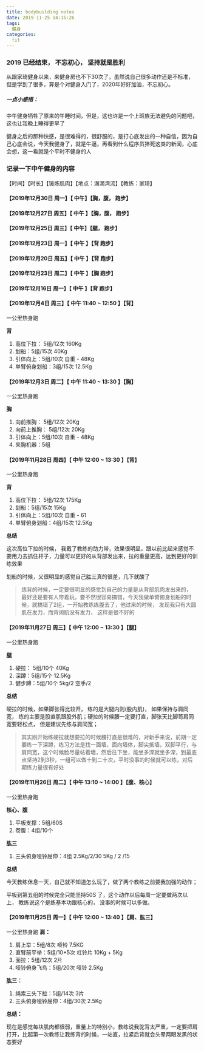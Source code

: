 ```yaml
---
title: bodybuilding notes
date: 2019-11-25 14:15:26
tags:
  健身
categories:
  fit
---
```


### 2019 已经结束， 不忘初心， 坚持就是胜利
从跟家琦健身以来，来健身房也不下30次了，虽然说自己很多动作还是不标准，但是学到了很多，算是个对健身入门了，2020年好好加油，不忘初心。

##### 一点小感悟：

中午健身牺牲了原来的午睡时间，但是，这也许是一个上班族无法避免的问题吧，这也让我晚上睡得更早了

健身之后的那种快感，是很难得的，很舒服的，是打心底发出的一种自信，因为自己心底会说，今天我健身了，就是牛逼，再看到什么程序员猝死这类的新闻，心底会想，这一看就是个平时不健身的人



<!-- more -->

### 记录一下中午健身的内容

【时间】【时长】【锻炼肌肉】【地点：滴滴湾流】【教练：家琦】



#### 【2019年12月30日 周一】【 中午】【胸，腹， 跑步】



#### 【2019年12月27日 周五】【 中午 】【胸，腹， 跑步】



#### 【2019年12月25日 周三】【 中午】【腿， 跑步】



#### 【2019年12月23日 周一】【 中午 】【背 跑步】



#### 【2019年12月20日 周五】【 中午 】【背 跑步】



#### 【2019年12月23日 周二】【 中午 】【胸 跑步】



#### 【2019年12月16日 周一】【 中午 】【背 跑步】





#### 【2019年12月4日 周三】【 中午 11:40 ~ 12:50 】【背】

一公里热身跑

**背**

1. 高位下拉： 5组/12次 160Kg
2. 划船：5组/15次  40Kg
3. 引体向上：5组/10次 自重 - 48Kg
4. 单臂俯身划船：3组/15次 12.5Kg



#### 【2019年12月3日 周二】【 中午 11:40 ~ 13:30 】【胸】

一公里热身跑

**胸**

1. 向前推胸： 5组/12次 20Kg
2. 向前上推胸： 5组/12次 20Kg
3. 引体向上：5组/10次 自重 - 48Kg
4. 夹胸机器：5组



#### 【2019年11月28日 周四】【 中午 12:00 ~ 13:30 】【背】

一公里热身跑

**背**

1. 高位下拉： 5组/12次 175Kg
2. 划船：5组/15次  15Kg
3. 引体向上：5组/10次 自重 - 61
4. 单臂俯身划船：4组/15次 12.5Kg

**总结**

这次高位下拉的时候， 我戴了教练的助力带，效果很明显，跟以前比起来感觉不要用力去抓住杆子，力量可以更好的从背部发出来，拉的重量更高，达到更好的训练效果

划船的时候，又很明显的感觉自己肱三真的很差，几下就酸了

> 练背的时候，一定要很明显的感觉到自己的力量是从背部肌肉发出来的， 最好还是要有人带着玩，要不然很容易搞错，今天我做单臂俯身划船的时候，就搞错了2组，一开始教练练腹去了，他过来的时候， 发现我只有大圆肌在发力，而背阔肌没有发力， 这样是很不好的



#### 【2019年11月27日 周三】【 中午 12:00 ~ 13:30 】【腿】

一公里热身跑



**腿**

1. 硬拉： 5组/10个  40Kg 
2. 深蹲：5组/15个  12.5Kg
3. 健步蹲：5组/10个 5kg/2  空手/2

**总结**

硬拉的时候，如果脚张得比较开， 练的是大腿内则(股内肌)， 如果保持与肩同宽， 练的主要是股直肌跟股外肌；硬拉的时候腰一定要打直，脚张天比脚笥肩同宽要轻松点， 但是建议先练与肩同宽；

> 其实刚开始练硬拉就想要拉的时候腰打直是很难的，对新手来说，前期一定要练一下深蹲，练习方法是找一面墙，面向墙体，脚尖抵墙，双脚平行，与肩同宽，这个时候脸尽量帖着墙，然后往下坐，能坐多深就坐多深，到最底点坚持2到3秒，一组可以做十到二十次，平时没事的时候就可以练，对后期练力量很有好处

#### 【2019年11月26日 周二】【 中午 13:10 ~ 14:00 】【腹、核心】

一公里热身跑



**核心、腹**

1. 平板支撑：5组/60S
2. 卷腹：4组/10个

**肱三**

1. 三头俯身哑铃屈伸：4组  2.5Kg/2/30  5Kg / 2 /15

**总结**

今天教练休息一天，自己就不知道怎么玩了，做了两个教练之前要我加强的动作；

平板到第五组的时候完全只能坚持50S 了，这个动作以后每周一定要做两次以上， 教练说这个是练基本功跟核心的， 没事的时候可以多做。



#### 【2019年11月25日 周一】【 中午 12:00 ~ 13:40 】【肩、肱三】

一公里热身跑
**肩：**

1. 肩上举：5组/8次  哑铃 7.5KG
2. 直臂前平举：5组/10+5次  杠铃片 10Kg + 5Kg
3. 面拉：5组/12次 2片
4. 哑铃俯身飞鸟：5组/20次 哑铃 2.5Kg

**肱三：**

1. 绳索三头下拉：5组/14次 3片
2. 三头俯身哑铃屈伸：4组/30次 2.5Kg

**总结：**

现在是感觉每块肌肉都很弱，重量上的特别小，教练说我驼背太严重，一定要把肩打开，比起第一次教练让我练背的时候，一站直，拉紧后背就会头晕两眼发黑的状态要好



